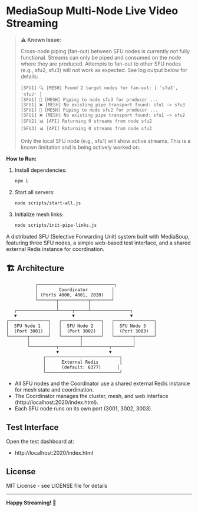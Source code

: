 # MediaSoup Multi-Node Live Video Streaming

> **⚠️ Known Issue:**
> 
> Cross-node piping (fan-out) between SFU nodes is currently not fully functional. Streams can only be piped and consumed on the node where they are produced. Attempts to fan-out to other SFU nodes (e.g., sfu2, sfu3) will not work as expected. See log output below for details:
>
> ```
> [SFU1] 🔍 [MESH] Found 2 target nodes for fan-out: [ 'sfu3', 'sfu2' ]
> [SFU1] 🔄 [MESH] Piping to node sfu3 for producer ...
> [SFU1] ❌ [MESH] No existing pipe transport found: sfu1 -> sfu3
> [SFU1] 🔄 [MESH] Piping to node sfu2 for producer ...
> [SFU1] ❌ [MESH] No existing pipe transport found: sfu1 -> sfu2
> [SFU2] 📊 [API] Returning 0 streams from node sfu2
> [SFU3] 📊 [API] Returning 0 streams from node sfu3
> ```
>
> Only the local SFU node (e.g., sfu1) will show active streams. This is a known limitation and is being actively worked on.

**How to Run:**

1. Install dependencies:
   ```bash
   npm i
   ```
2. Start all servers:
   ```bash
   node scripts/start-all.js
   ```
3. Initialize mesh links:
   ```bash
   node scripts/init-pipe-links.js
   ```

A distributed SFU (Selective Forwarding Unit) system built with MediaSoup, featuring three SFU nodes, a simple web-based test interface, and a shared external Redis instance for coordination.

## 🏗️ Architecture

```
           ┌─────────────────────────────┐
           │        Coordinator         │
           │ (Ports 4000, 4001, 2020)   │
           └───────┬───────────┬────────┘
                   │           │
   ┌───────────────┴─────┬─────┴───────────────┐
   ▼                     ▼                     ▼
┌───────────────┐   ┌───────────────┐   ┌───────────────┐
│  SFU Node 1   │   │  SFU Node 2   │   │  SFU Node 3   │
│  (Port 3001)  │   │  (Port 3002)  │   │  (Port 3003)  │
└───────┬───────┘   └───────┬───────┘   └───────┬───────┘
        │                   │                   │
        └──────────┬────────┴──────────┬────────┘
                   ▼                   ▼
              ┌────────────────────────────┐
              │      External Redis        │
              │      (default: 6377)      │
              └────────────────────────────┘
```

- All SFU nodes and the Coordinator use a shared external Redis instance for mesh state and coordination.
- The Coordinator manages the cluster, mesh, and web interface (http://localhost:2020/index.html).
- Each SFU node runs on its own port (3001, 3002, 3003).

## Test Interface

Open the test dashboard at:

- http://localhost:2020/index.html

## License

MIT License - see LICENSE file for details

---

**Happy Streaming! 🎥**
